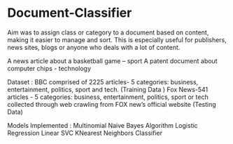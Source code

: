 # Document-Classifier

Aim was to assign class or category to a document based on content, making it easier to manage and sort. This is especially useful for publishers, news sites, blogs or anyone who deals with a lot of content. 

A news article about a basketball game – sport
A patent document about computer chips - technology

Dataset : BBC comprised of 2225 articles- 5 categories: business, entertainment, politics, sport and tech. (Training Data ) 
Fox News-541 articles - 5 categories: business, entertainment, politics, sport or tech collected through web crawling from FOX new’s official website (Testing Data)

Models Implemented : 
Multinomial Naive Bayes Algorithm
Logistic Regression
Linear SVC
KNearest Neighbors Classifier
